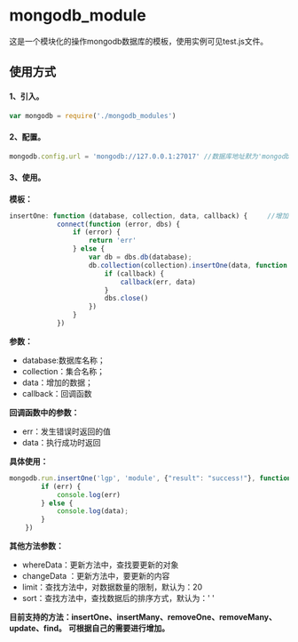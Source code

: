 # mongodb_module
这是一个模块化的操作mongodb数据库的模板，使用实例可见test.js文件。

## 使用方式

#### 1、引入。

```javascript
var mongodb = require('./mongodb_modules')
```

#### 2、配置。

```javascript
mongodb.config.url = 'mongodb://127.0.0.1:27017' //数据库地址默为'mongodb://127.0.0.1:27017'
```

#### 3、使用。

**模板：**
```javascript
insertOne: function (database, collection, data, callback) {     //增加一条数据
            connect(function (error, dbs) {
                if (error) {
                    return 'err'
                } else {
                    var db = dbs.db(database);
                    db.collection(collection).insertOne(data, function (err, data) {
                        if (callback) {
                            callback(err, data)
                        }
                        dbs.close()
                    })
                }
            })
```
**参数：**
 - database:数据库名称；
 - collection：集合名称；
 - data：增加的数据；
 - callback：回调函数
 
**回调函数中的参数：**
 - err：发生错误时返回的值
 - data：执行成功时返回
 
**具体使用：**    
```javascript
mongodb.run.insertOne('lgp', 'module', {"result": "success!"}, function (err, data) {
        if (err) {
            console.log(err)
        } else {
            console.log(data);
        }
    })
```
**其他方法参数：**
 - whereData：更新方法中，查找要更新的对象
 - changeData ：更新方法中，要更新的内容
 - limit：查找方法中，对数据数量的限制，默认为：20
 - sort：查找方法中，查找数据后的排序方式，默认为：' '
 
**目前支持的方法：insertOne、insertMany、removeOne、removeMany、update、find。**
**可根据自己的需要进行增加。**
